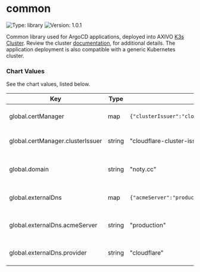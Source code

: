 # common

![Type: library](https://img.shields.io/badge/Type-library-informational?style=flat-square)  ![Version: 1.0.1](https://img.shields.io/badge/Version-1.0.1-informational?style=flat-square)

Common library used for ArgoCD applications, deployed into AXIVO [K3s Cluster](https://github.com/axivo/k3s-cluster). Review the cluster [documentation](https://axivo.com/k3s-cluster/), for additional details. The application deployment is also compatible with a generic Kubernetes cluster.

### Chart Values

See the chart values, listed below.

| Key | Type | Default | Description |
|-----|------|---------|-------------|
| global.certManager | map | `{"clusterIssuer":"cloudflare-cluster-issuer"}` | Configuration for cert-manager |
| global.certManager.clusterIssuer | string | "cloudflare-cluster-issuer" | Default cert-manager cluster issuer |
| global.domain | string | "noty.cc" | Primary domain used across applications |
| global.externalDns | map | `{"acmeServer":"production","provider":"cloudflare"}` | Configuration for ExternalDNS |
| global.externalDns.acmeServer | string | "production" | ACME server environment, `production` or `staging` |
| global.externalDns.provider | string | "cloudflare" | DNS provider for external-dns |
